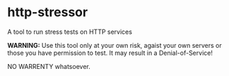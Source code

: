 # http-stressor
A tool to run stress tests on HTTP services

**WARNING:** Use this tool only at your own risk, agaist your own servers or
those you have permission to test. It may result in a Denial-of-Service!

NO WARRENTY whatsoever.
